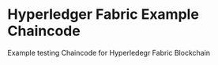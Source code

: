 # Hyperledger Fabric Example Chaincode

Example testing Chaincode for Hyperledegr Fabric Blockchain
